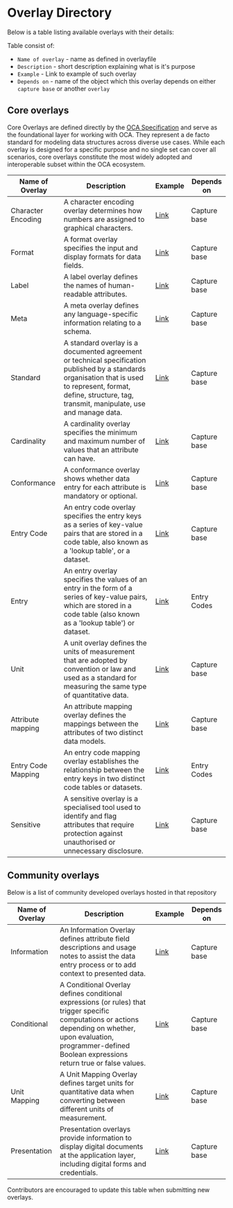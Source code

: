 # Overlay Directory

Below is a table listing available overlays with their details:


Table consist of:
- `Name of overlay` - name as defined in overlayfile
- `Description` - short description explaining what is it's purpose
- `Example` - Link to example of such overlay
- `Depends on` - name of the object which this overlay depends on either `capture base` or another `overlay`

## Core overlays

Core Overlays are defined directly by the [OCA
Specification](https://oca.colossi.network/specification/) and serve as the
foundational layer for working with OCA. They represent a de facto standard for
modeling data structures across diverse use cases. While each overlay is
designed for a specific purpose and no single set can cover all scenarios, core
overlays constitute the most widely adopted and interoperable subset within the
OCA ecosystem.

| Name of Overlay |  Description | Example | Depends on |
|---------------|-----------------------------|-------------|---------|
| Character Encoding | A character encoding overlay determines how numbers are assigned to graphical characters. | [Link](https://oca.colossi.network/specification/) | Capture base
| Format | A format overlay specifies the input and display formats for data fields. | [Link](https://oca.colossi.network/specification/) | Capture base
| Label | A label overlay defines the names of human-readable attributes. | [Link](https://oca.colossi.network/specification/) | Capture base
| Meta | A meta overlay defines any language-specific information relating to a schema. | [Link](https://oca.colossi.network/specification/) | Capture base
| Standard | A standard overlay is a documented agreement or technical specification published by a standards organisation that is used to represent, format, define, structure, tag, transmit, manipulate, use and manage data. | [Link](https://oca.colossi.network/specification/) | Capture base
| Cardinality | A cardinality overlay specifies the minimum and maximum number of values that an attribute can have. | [Link](https://oca.colossi.network/specification/) | Capture base
| Conformance | A conformance overlay shows whether data entry for each attribute is mandatory or optional. | [Link](https://oca.colossi.network/specification/) | Capture base
| Entry Code | An entry code overlay specifies the entry keys as a series of key-value pairs that are stored in a code table, also known as a 'lookup table', or a dataset. | [Link](https://oca.colossi.network/specification/) | Capture base
| Entry | An entry overlay specifies the values of an entry in the form of a series of key-value pairs, which are stored in a code table (also known as a 'lookup table') or dataset. | [Link](https://oca.colossi.network/specification/) | Entry Codes
| Unit | A unit overlay defines the units of measurement that are adopted by convention or law and used as a standard for measuring the same type of quantitative data. | [Link](https://oca.colossi.network/specification/) | Capture base
| Attribute mapping  | An attribute mapping overlay defines the mappings between the attributes of two distinct data models. | [Link](https://oca.colossi.network/specification/) | Capture base
| Entry Code Mapping | An entry code mapping overlay establishes the relationship between the entry keys in two distinct code tables or datasets. | [Link](https://oca.colossi.network/specification/) | Entry Codes
| Sensitive | A sensitive overlay is a specialised tool used to identify and flag attributes that require protection against unauthorised or unnecessary disclosure. | [Link](https://oca.colossi.network/specification/) | Capture base

## Community overlays

Below is a list of community developed overlays hosted in that repository

| Name of Overlay |  Description | Example | Depends on
|---------------|-----------------------------|-------------|---------|
| Information | An Information Overlay defines attribute field descriptions and usage notes to assist the data entry process or to add context to presented data. | [Link](/overlays/0001-information/) | Capture base
| Conditional | A Conditional Overlay defines conditional expressions (or rules) that trigger specific computations or actions depending on whether, upon evaluation, programmer-defined Boolean expressions return true or false values. | [Link](#) | Capture base
| Unit Mapping | A Unit Mapping Overlay defines target units for quantitative data when converting between different units of measurement. | [Link](#) | Capture base
| Presentation | Presentation overlays provide information to display digital documents at the application layer, including digital forms and credentials. | [Link](#) | Capture base

Contributors are encouraged to update this table when submitting new overlays.
